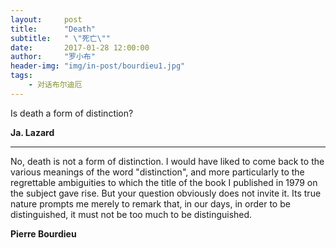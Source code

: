 ```yaml
---
layout:     post
title:      "Death"
subtitle:   " \"死亡\""
date:       2017-01-28 12:00:00
author:     "罗小布"
header-img: "img/in-post/bourdieu1.jpg"
tags:
    - 对话布尔迪厄
---
```


Is death a form of distinction? 

**Ja. Lazard**
 
---
 	 	 	 
 	 	 	 	 


No, death is not a form of distinction. I would have liked to come back to the various meanings of the word "distinction", and more particularly to the regrettable ambiguities to which the title of the book I published in 1979 on the subject gave rise. But your question obviously does not invite it. Its true nature prompts me merely to remark that, in our days, in order to be distinguished, it must not be too much to be distinguished.

**Pierre Bourdieu**